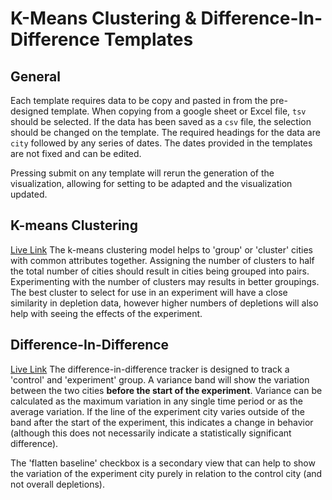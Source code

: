 # K-Means Clustering & Difference-In-Difference Templates

## General
Each template requires data to be copy and pasted in from the pre-designed template. When copying from a google sheet or Excel file, ```tsv``` should be selected. If the data has been saved as a ```csv``` file, the selection should be changed on the template. 
The required headings for the data are ```city``` followed by any series of dates. The dates provided in the templates are not fixed and can be edited.

Pressing submit on any template will rerun the generation of the visualization, allowing for setting to be adapted and the visualization updated. 

## K-means Clustering
[Live Link](https://datacult.github.io/Casa-Lumbre-Templates/k-means.html)
The k-means clustering model helps to 'group' or 'cluster' cities with common attributes together. Assigning the number of clusters to half the total number of cities should result in cities being grouped into pairs. Experimenting with the number of clusters may results in better groupings. 
The best cluster to select for use in an experiment will have a close similarity in depletion data, however higher numbers of depletions will also help with seeing the effects of the experiment.

## Difference-In-Difference
[Live Link](https://datacult.github.io/Casa-Lumbre-Templates/)
The difference-in-difference tracker is designed to track a 'control' and 'experiment' group. A variance band will show the variation between the two cities **before the start of the experiment**. Variance can be calculated as the maximum variation in any single time period or as the average variation. If the line of the experiment city varies outside of the band after the start of the experiment, this indicates a change in behavior (although this does not necessarily indicate a statistically significant difference).

The 'flatten baseline' checkbox is a secondary view that can help to show the variation of the experiment city purely in relation to the control city (and not overall depletions).